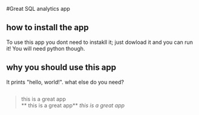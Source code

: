 #Great SQL analytics app
## how to install the app
To use this app you dont need to instakll it; just dowload it and you can run it!
You will need python though.
## why you should use this app
It prints "hello, world!". what else do you need?
```print("Hello, wold")

```
> this is a great app  
** this is a great app**
_this is a great app_

